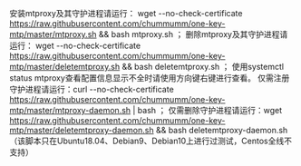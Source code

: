 安装mtproxy及其守护进程请运行：
wget --no-check-certificate https://raw.githubusercontent.com/chummumm/one-key-mtp/master/mtproxy.sh && bash mtproxy.sh  ；
删除mtproxy及其守护进程请运行：
wget --no-check-certificate https://raw.githubusercontent.com/chummumm/one-key-mtp/master/deletemtproxy.sh && bash deletemtproxy.sh ；
使用systemctl status mtproxy查看配置信息显示不全时请使用方向键右键进行查看。
仅需注册守护进程请运行：curl --no-check-certificate https://raw.githubusercontent.com/chummumm/one-key-mtp/master/mtproxy-daemon.sh | bash ；
仅需删除守护进程请运行：wget https://raw.githubusercontent.com/chummumm/one-key-mtp/master/deletemtproxy-daemon.sh && bash deletemtproxy-daemon.sh
（该脚本只在Ubuntu18.04、Debian9、Debian10上进行过测试，Centos全线不支持）
